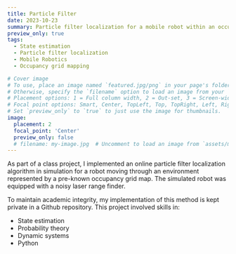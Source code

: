 ```yaml
---
title: Particle Filter
date: 2023-10-23
summary: Particle filter localization for a mobile robot within an occupancy grid map.
preview_only: true
tags:
  - State estimation
  - Particle filter localization
  - Mobile Robotics
  - Occupancy grid mapping

# Cover image
# To use, place an image named `featured.jpg/png` in your page's folder.
# Otherwise, specify the `filename` option to load an image from your `assets/media/` folder.
# Placement options: 1 = Full column width, 2 = Out-set, 3 = Screen-width
# Focal point options: Smart, Center, TopLeft, Top, TopRight, Left, Right, BottomLeft, Bottom, BottomRight
# Set `preview_only` to `true` to just use the image for thumbnails.
image:
  placement: 2
  focal_point: 'Center'
  preview_only: false
  # filename: my-image.jpg  # Uncomment to load an image from `assets/media/` instead.
---
```


As part of a class project, I implemented an online particle filter localization algorithm in simulation for a robot moving through an environment represented by a pre-known occupancy grid map. The simulated robot was equipped with a noisy laser range finder.

To maintain academic integrity, my implementation of this method is kept private in a Github repository. This project involved skills in:

- State estimation
- Probability theory
- Dynamic systems
- Python
